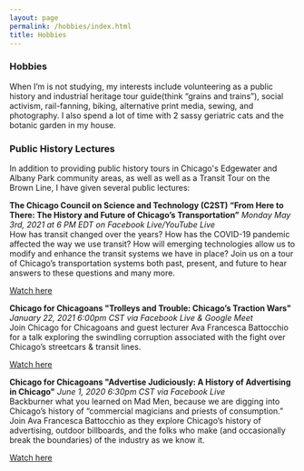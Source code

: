```yaml
---
layout: page
permalink: /hobbies/index.html
title: Hobbies
---
```


### Hobbies

When I’m is not studying, my interests include volunteering as a public history and industrial heritage tour guide(think “grains and trains”), social activism, rail-fanning, biking, alternative print media, sewing, and photography. I also spend a lot of time with 2 sassy geriatric cats and the botanic garden in my house.

### Public History Lectures

In addition to providing public history tours in Chicago's Edgewater and Albany Park community areas, as well as well as a Transit Tour on the Brown Line, I have given several public lectures:
<br>

**The Chicago Council on Science and Technology (C2ST) “From Here to There: The History and Future of Chicago’s Transportation”**
_Monday May 3rd, 2021 at 6 PM EDT on Facebook Live/YouTube Live_
<br>
How has transit changed over the years? How has the COVID-19 pandemic affected the way we use transit? How will emerging technologies allow us to modify and enhance the transit systems we have in place? Join us on a tour of Chicago’s transportation systems both past, present, and future to hear answers to these questions and many more.

[Watch here](https://www.youtube.com/watch?v=AdO9PRTMtoU&ab_channel=C2STTV)
<p>

**Chicago for Chicagoans "​Trolleys and Trouble: Chicago’s Traction Wars"**
_January 22, 2021 6:00pm CST via Facebook Live & Google Meet_
<br>
Join Chicago for Chicagoans and guest lecturer Ava Francesca Battocchio for a talk exploring the swindling corruption associated with the fight over Chicago’s streetcars & transit lines.

[Watch here](https://www.facebook.com/chicagoforchicagoans/videos/214931620266978/)
<p>

**Chicago for Chicagoans "Advertise Judiciously: A History of Advertising in Chicago"**
_June 1, 2020 6:30pm CST via Facebook Live_
<br>
Backburner what you learned on Mad Men, because we are digging into Chicago’s history of “commercial magicians and priests of consumption.” Join Ava Francesca Battocchio as they explore Chicago’s history of advertising, outdoor billboards, and the folks who make (and occasionally break the boundaries) of the industry as we know it.

[Watch here](https://www.facebook.com/chicagoforchicagoans/videos/302737330889160/)




